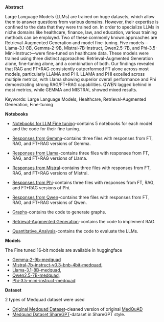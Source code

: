 **Abstract**

Large Language Models (LLMs) are trained on huge datasets, which allow them to answer questions from various domains. However, their expertise is confined to the data that they were trained on. 
In order to specialize LLMs in niche domains like healthcare, finance, law, and education, various training methods can be employed. 
Two of these commonly known approaches are Retrieval-Augmented Generation and model fine-tuning. Five models—Llama-3.1-8B, Gemma-2-9B, Mistral-7B-Instruct, Qwen2.5-7B, and Phi-3.5-Mini-Instruct—were fine-tuned on healthcare data. 
These models were trained using three distinct approaches: Retrieval-Augmented Generation alone, fine-tuning alone, and a combination of both. 
Our findings revealed that RAG and FT+RAG consistently outperformed FT alone across most models, particularly LLAMA and PHI. 
LLAMA and PHI excelled across multiple metrics, with Llama showing superior overall performance and Phi demonstrating strong RAG/FT+RAG capabilities. QWEN lagged behind in most metrics, while GEMMA and MISTRAL showed mixed results.

Keywords: Large Language Models, Healthcare, Retrieval-Augmented Generation, Fine-tuning

**Notebooks**
+ [Notebooks for LLM Fine tuning](Training)-contains 5 notebooks for each model and the code for their fine tuning.

+ [Responses from Gemma](Gemma_Responses)-contains three files with responses from FT, RAG, and FT+RAG versions of Gemma.
+ [Responses from Llama](Llama_Responses)-contains three files with responses from FT, RAG, and FT+RAG versions of Llama.
+ [Responses from Mistral](Mistral_Responses)-contains three files with responses from FT, RAG, and FT+RAG versions of Mistral.
+ [Responses from Phi](Phi_Responses)-contains three files with responses from FT, RAG, and FT+RAG versions of Phi.
+ [Responses from Qwen](Qwen_Responses)-contains three files with responses from FT, RAG, and FT+RAG versions of Qwen.

+ [Graphs](Graphs.ipynb)-contains the code to generate graphs.
+ [Retrieval-Augmented Generation](RAG.ipynb)-contains the code to implement RAG. 
+ [Quantitative_Analysis](Quantitative_Analysis.ipynb)-contains the code to evaluate the LLMs.


**Models**

The Fine tuned 16-bit models are available in huggingface
+ [Gemma-2-9b-medquad](https://huggingface.co/bpingua/gemma-2-9b-medquad)
+ [Mistral-7b-instruct-v0.3-bnb-4bit-medquad](https://huggingface.co/bpingua/mistral-7b-instruct-v0.3-bnb-4bit-Medquad),
+ [Llama-3.1-8B-medquad](https://huggingface.co/bpingua/Llama-3.1-8B-medquad),
+ [Qwen2.5-7B-medquad](https://huggingface.co/bpingua/Qwen2.5-7B-Medquad-16bit),
+ [Phi-3.5-mini-instruct-medquad](https://huggingface.co/bpingua/Phi-3.5-mini-instruct-Medquad)

**Dataset**

2 types of Medquad dataset were used
+ [Original Medquad Dataset](https://huggingface.co/datasets/bpingua/medquad_cleaned)-cleaned version of original [MedQuAD](https://paperswithcode.com/dataset/medquad)
+ [Medquad Dataset ShareGPT](https://huggingface.co/datasets/bpingua/medquad_sharegpt_cleaned)-dataset in ShareGPT style.


